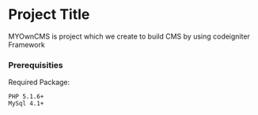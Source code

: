# Project Title

MYOwnCMS is project which we create to build CMS by using codeigniter Framework


### Prerequisities

Required Package: 

```
PHP 5.1.6+
MySql 4.1+

```

